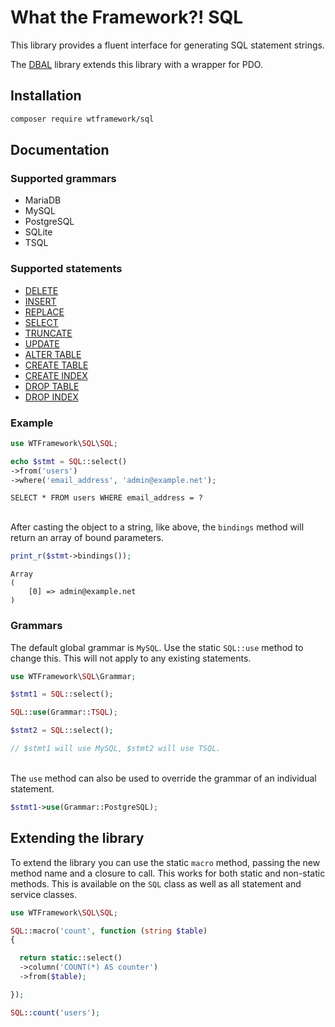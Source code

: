# What the Framework?! SQL
This library provides a fluent interface for generating SQL statement strings.

The [DBAL](https://github.com/wtframework/dbal) library extends this library with a wrapper for PDO.

## Installation
```bash
composer require wtframework/sql
```

## Documentation

### Supported grammars
- MariaDB
- MySQL
- PostgreSQL
- SQLite
- TSQL

### Supported statements
- [DELETE](docs/delete.md)
- [INSERT](docs/insert.md)
- [REPLACE](docs/replace.md)
- [SELECT](docs/select.md)
- [TRUNCATE](docs/truncate.md)
- [UPDATE](docs/update.md)
- [ALTER TABLE](docs/alter.md)
- [CREATE TABLE](docs/create.md)
- [CREATE INDEX](docs/create-index.md)
- [DROP TABLE](docs/drop.md)
- [DROP INDEX](docs/drop-index.md)

### Example
```php
use WTFramework\SQL\SQL;

echo $stmt = SQL::select()
->from('users')
->where('email_address', 'admin@example.net');
```
```
SELECT * FROM users WHERE email_address = ?
```
\
After casting the object to a string, like above, the `bindings` method will return an array of bound parameters.
```php
print_r($stmt->bindings());
```
```
Array
(
    [0] => admin@example.net
)
```

### Grammars
The default global grammar is `MySQL`. Use the static `SQL::use` method to change this. This will not apply to any existing statements.
```php
use WTFramework\SQL\Grammar;

$stmt1 = SQL::select();

SQL::use(Grammar::TSQL);

$stmt2 = SQL::select();

// $stmt1 will use MySQL, $stmt2 will use TSQL.
```
\
The `use` method can also be used to override the grammar of an individual statement.
```php
$stmt1->use(Grammar::PostgreSQL);
```

## Extending the library
To extend the library you can use the static `macro` method, passing the new method name and a closure to call. This works for both static and non-static methods. This is available on the `SQL` class as well as all statement and service classes.
```php
use WTFramework\SQL\SQL;

SQL::macro('count', function (string $table)
{

  return static::select()
  ->column('COUNT(*) AS counter')
  ->from($table);

});
```
```php
SQL::count('users');
```